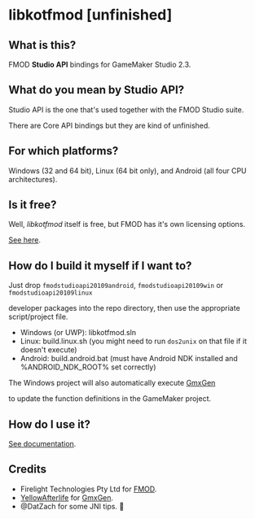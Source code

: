 # libkotfmod [unfinished]

## What is this?

FMOD **Studio API** bindings for GameMaker Studio 2.3.

## What do you mean by Studio API?

Studio API is the one that's used together with the FMOD Studio suite.

There are Core API bindings but they are kind of unfinished.

## For which platforms?

Windows (32 and 64 bit), Linux (64 bit only), and Android (all four CPU architectures).

## Is it free?

Well, *libkotfmod* itself is free, but FMOD has it's own licensing options.

[See here](https://www.fmod.com/licensing "FMOD Licensing").

## How do I build it myself if I want to?

Just drop `fmodstudioapi20109android`, `fmodstudioapi20109win` or `fmodstudioapi20109linux`

developer packages into the repo directory, then use the appropriate script/project file.

- Windows (or UWP): libkotfmod.sln
- Linux: build.linux.sh (you might need to run `dos2unix` on that file if it doesn't execute)
- Android: build.android.bat (must have Android NDK installed and %ANDROID_NDK_ROOT% set correctly)

The Windows project will also automatically execute [GmxGen](https://github.com/YAL-GameMaker-Tools/GmxGen "tool's website")

to update the function definitions in the GameMaker project.

## How do I use it?

[See documentation](https://github.com/nkrapivin/libkotfmod/wiki "The Wiki").

## Credits

- Firelight Technologies Pty Ltd for [FMOD](https://www.fmod.com "their website").
- [YellowAfterlife](https://yal.cc "his website") for [GmxGen](https://github.com/YAL-GameMaker-Tools/GmxGen "tool's website").
- @DatZach for some JNI tips. :eyes:
